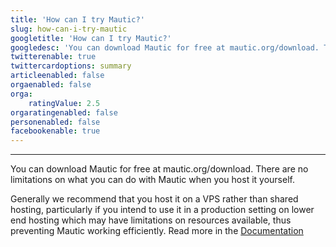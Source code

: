 ```yaml
---
title: 'How can I try Mautic?'
slug: how-can-i-try-mautic
googletitle: 'How can I try Mautic?'
googledesc: 'You can download Mautic for free at mautic.org/download. There are no limitations on what you can do with Mautic when you host it yourself.'
twitterenable: true
twittercardoptions: summary
articleenabled: false
orgaenabled: false
orga:
    ratingValue: 2.5
orgaratingenabled: false
personenabled: false
facebookenable: true
---
```


---
You can download Mautic for free at mautic.org/download. There are no limitations on what you can do with Mautic when you host it yourself.

Generally we recommend that you host it on a VPS rather than shared hosting, particularly if you intend to use it in a production setting on lower end hosting which may have limitations on resources available, thus preventing Mautic working efficiently. Read more in the [Documentation][mautic-documentation]

[mautic-documentation]: (https://docs.mautic.org)